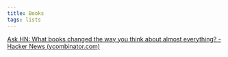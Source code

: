 ```yaml
---
title: Books
tags: lists 
---
```

[Ask HN: What books changed the way you think about almost everything? - Hacker News (ycombinator.com)](https://news.ycombinator.com/item?id=19087418)